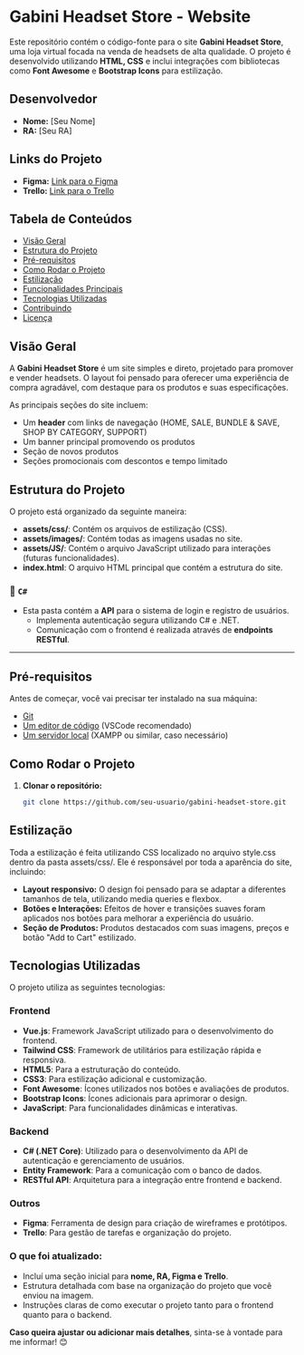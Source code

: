 # Gabini Headset Store - Website

Este repositório contém o código-fonte para o site **Gabini Headset Store**, uma loja virtual focada na venda de headsets de alta qualidade. O projeto é desenvolvido utilizando **HTML, CSS** e inclui integrações com bibliotecas como **Font Awesome** e **Bootstrap Icons** para estilização.


## Desenvolvedor
- **Nome:** [Seu Nome]
- **RA:** [Seu RA]

## Links do Projeto
- **Figma:** [Link para o Figma](https://www.figma.com/design/rzRGGQy4F36n7qForECTE4/tela-de-registro?node-id=3-2&t=LN7Yyeso1FBlbyAu-1)
- **Trello:** [Link para o Trello](https://trello.com)


## Tabela de Conteúdos

- [Visão Geral](#visão-geral)
- [Estrutura do Projeto](#estrutura-do-projeto)
- [Pré-requisitos](#pré-requisitos)
- [Como Rodar o Projeto](#como-rodar-o-projeto)
- [Estilização](#estilização)
- [Funcionalidades Principais](#funcionalidades-principais)
- [Tecnologias Utilizadas](#tecnologias-utilizadas)
- [Contribuindo](#contribuindo)
- [Licença](#licença)

## Visão Geral

A **Gabini Headset Store** é um site simples e direto, projetado para promover e vender headsets. O layout foi pensado para oferecer uma experiência de compra agradável, com destaque para os produtos e suas especificações.

As principais seções do site incluem:

- Um **header** com links de navegação (HOME, SALE, BUNDLE & SAVE, SHOP BY CATEGORY, SUPPORT)
- Um banner principal promovendo os produtos
- Seção de novos produtos
- Seções promocionais com descontos e tempo limitado

## Estrutura do Projeto

O projeto está organizado da seguinte maneira:


- **assets/css/**: Contém os arquivos de estilização (CSS).
- **assets/images/**: Contém todas as imagens usadas no site.
- **assets/JS/**: Contém o arquivo JavaScript utilizado para interações (futuras funcionalidades).
- **index.html**: O arquivo HTML principal que contém a estrutura do site.

### 📁 `C#`
- Esta pasta contém a **API** para o sistema de login e registro de usuários.
  - Implementa autenticação segura utilizando C# e .NET.
  - Comunicação com o frontend é realizada através de **endpoints RESTful**.

---

## Pré-requisitos

Antes de começar, você vai precisar ter instalado na sua máquina:

- [Git](https://git-scm.com)
- [Um editor de código](https://code.visualstudio.com/) (VSCode recomendado)
- [Um servidor local](https://www.apachefriends.org/index.html) (XAMPP ou similar, caso necessário)

## Como Rodar o Projeto

1. **Clonar o repositório:**
   ```bash
   git clone https://github.com/seu-usuario/gabini-headset-store.git

## Estilização
Toda a estilização é feita utilizando CSS localizado no arquivo style.css dentro da pasta assets/css/. Ele é responsável por toda a aparência do site, incluindo:

- **Layout responsivo:** O design foi pensado para se adaptar a diferentes tamanhos de tela, utilizando media queries e flexbox.
- **Botões e Interações:** Efeitos de hover e transições suaves foram aplicados nos botões para melhorar a experiência do usuário.
- **Seção de Produtos:** Produtos destacados com suas imagens, preços e botão "Add to Cart" estilizado.

## Tecnologias Utilizadas
O projeto utiliza as seguintes tecnologias:

### Frontend
- **Vue.js**: Framework JavaScript utilizado para o desenvolvimento do frontend.
- **Tailwind CSS**: Framework de utilitários para estilização rápida e responsiva.
- **HTML5**: Para a estruturação do conteúdo.
- **CSS3**: Para estilização adicional e customização.
- **Font Awesome**: Ícones utilizados nos botões e avaliações de produtos.
- **Bootstrap Icons**: Ícones adicionais para aprimorar o design.
- **JavaScript**: Para funcionalidades dinâmicas e interativas.

### Backend
- **C# (.NET Core)**: Utilizado para o desenvolvimento da API de autenticação e gerenciamento de usuários.
- **Entity Framework**: Para a comunicação com o banco de dados.
- **RESTful API**: Arquitetura para a integração entre frontend e backend.

### Outros
- **Figma**: Ferramenta de design para criação de wireframes e protótipos.
- **Trello**: Para gestão de tarefas e organização do projeto.


### O que foi atualizado:

- Incluí uma seção inicial para **nome, RA, Figma e Trello**.
- Estrutura detalhada com base na organização do projeto que você enviou na imagem.
- Instruções claras de como executar o projeto tanto para o frontend quanto para o backend.

**Caso queira ajustar ou adicionar mais detalhes**, sinta-se à vontade para me informar! 😊
